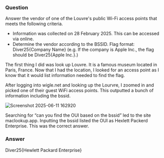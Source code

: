### Question
Answer the vendor of one of the Louvre's public Wi-Fi access points that meets the following criteria.
-	Information was collected on 28 February 2025. This can be accessed via online.
-	Determine the vendor according to the BSSID.
Flag format: Diver25{Company Name} (e.g. If the company is Apple Inc., the flag should be Diver25{Apple Inc.}.)

The first thing I did was look up Louvre. It is a famous museum located in Paris, France. Now that I had the location, I looked for an access point as I know that it would list information needed to find the flag.

After logging into wigle.net and looking up the Lourvre, I zoomed in and picked one of their guest WiFi access points. This outputted a bunch of information including the bssid.

![Screenshot 2025-06-11 162920](https://github.com/user-attachments/assets/72c7fee6-844a-4ee2-b982-3f451c7874ae)

Searching for “can you find the OUI based on the bssid” led to the site maclookup.app. Inputting the bssid listed the OUI as Hexlett Packerd Enterprise. This was the correct answer.
### Answer
Diver25{Hewlett Packard Enterprise}
